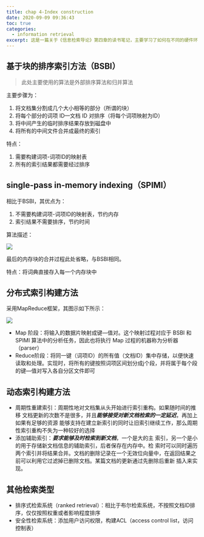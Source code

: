 ```yaml
---
title: chap 4-Index construction
date: 2020-09-09 09:36:43
toc: true
categories:
  - information retrieval
excerpt: 这是一篇关于《信息检索导论》第四章的读书笔记，主要学习了如何在不同的硬件环境和文本集大小的条件下构建索引表
---
```


## 基于块的排序索引方法（BSBI）

>   此处主要使用的算法是外部排序算法和归并算法

主要步骤为：

1.  将文档集分割成几个大小相等的部分（所谓的块）
2.  将每个部分的词项 ID—文档 ID 对排序（将每个词项映射为ID）
3.  将中间产生的临时排序结果存放到磁盘中
4.  将所有的中间文件合并成最终的索引

特点：

1.  需要构建词项-词项ID的映射表
2.  所有的索引结果都需要经过排序



## single-pass in-memory indexing（SPIMI）

相比于BSBI，其优点为：

1.  不需要构建词项-词项ID的映射表，节约内存
2.  索引结果不需要排序，节约时间

算法描述：

![](https://gitblog-1302688916.cos.ap-beijing.myqcloud.com/cs224n/202009/09/102342-615432.png)

最后的内存块的合并过程此处省略，与BSBI相同。

特点：将词典直接存入每一个内存块中



## 分布式索引构建方法 

采用MapReduce框架，其图示如下所示：

![](https://gitblog-1302688916.cos.ap-beijing.myqcloud.com/cs224n/202009/09/131230-92186.png)

-   Map 阶段：将输入的数据片映射成键—值对。这个映射过程对应于 BSBI 和 SPIMI 算法中的分析任务，因此也将执行 Map 过程的机器称为分析器（parser）
-   Reduce阶段：将同一键（词项ID）的所有值（文档ID）集中存储，以便快速读取和处理。实现时，将所有的键按照词项区间划分成j个段，并将属于每个段的键—值对写入各自分区文件即可



## 动态索引构建方法

-   周期性重建索引：周期性地对文档集从头开始进行索引重构。如果随时间的推移 文档更新的次数不是很多，并且***能够接受对新文档检索的一定延迟***，再加上如果有足够的资源 能够支持在建立新索引的同时让旧索引继续工作，那么周期性索引重构不失为一种较好的选择
-   添加辅助索引：***要求能够及时检索到新文档***，一个是大的主 索引，另一个是小的用于存储新文档信息的辅助索引，后者保存在内存中。检 索时可以同时遍历两个索引并将结果合并。文档的删除记录在一个无效位向量中，在返回结果之前可以利用它过滤掉已删除文档。某篇文档的更新通过先删除后重新 插入来实现。



## 其他检索类型

-   排序式检索系统（ranked retrieval）：相比于布尔检索系统，不按照文档ID排序，仅仅按照权重或者影响程度排序
-   安全性检索系统：添加用户访问权限，构建ACL（access control list，访问控制表）

